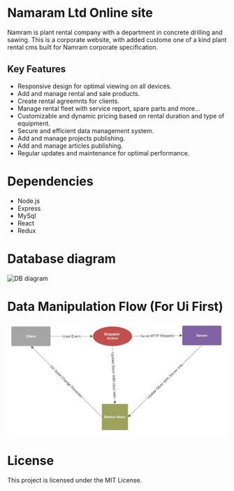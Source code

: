 # Namaram Ltd Online site
Namram is plant rental company with a department in concrete drilling and sawing.
This is a corporate website, with added custome one of a kind plant rental cms built for Namram corporate specification.

## Key Features
- Responsive design for optimal viewing on all devices.
- Add and manage rental and sale products.
- Create rental agreemnts for clients.
- Manage rental fleet with service report, spare parts and more...
- Customizable and dynamic pricing based on rental duration and type of equipment.
- Secure and efficient data management system.
- Add and manage projects publishing.
- Add and manage articles publishing.
- Regular updates and maintenance for optimal performance.

# Dependencies
- Node.js
- Express
- MySql
- React
- Redux

# Database diagram
![DB diagram](https://iili.io/H0Efw3g.png)

# Data Manipulation Flow (For Ui First)
![Data Manipulation Flow](https://github.com/barakmaron/namram/blob/main/Data%20Manipulation%20Flow.png)

# License
This project is licensed under the MIT License.
